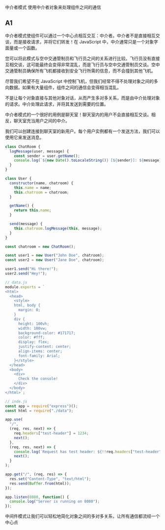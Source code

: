 中介者模式
使用中介者对象来处理组件之间的通信

## A1
中介者模式使组件可以通过一个中心点相互交互：中介者。中介者不是直接相互交谈，而是接收请求，并将它们转发！在 JavaScript 中，中介通常只是一个对象字面量或一个函数。

您可以将此模式与空中交通管制员和飞行员之间的关系进行比较。飞行员没有直接互相交谈，这可能最终会变得非常混乱，而是飞行员与空中交通管制员交谈。空中交通管制员确保所有飞机都接收到安全飞行所需的信息，而不会撞到其他飞机。

尽管我们希望不在 JavaScript 中控制飞机，但我们经常不得不处理对象之间的多向数据。如果有大量组件，组件之间的通信会变得相当混乱。

不是让每个对象直接与其他对象对话，从而产生多对多关系，而是由中介处理对象的请求。中介处理此请求，并将其发送到需要的位置。

中介者模式的一个很好的用例是聊天室！聊天室内的用户不会直接相互交谈。相反，聊天室充当用户之间的中介。

我们可以创建连接到聊天室的新用户。每个用户实例都有一个发送方法，我们可以使用它来发送消息。
```js
class ChatRoom {
  logMessage(user, message) {
    const sender = user.getName();
    console.log(`${new Date().toLocaleString()} [${sender}]: ${message}`);
  }
}

class User {
  constructor(name, chatroom) {
    this.name = name;
    this.chatroom = chatroom;
  }

  getName() {
    return this.name;
  }

  send(message) {
    this.chatroom.logMessage(this, message);
  }
}

const chatroom = new ChatRoom();

const user1 = new User("John Doe", chatroom);
const user2 = new User("Jane Doe", chatroom);

user1.send("Hi there!");
user2.send("Hey!");
```

```js
// data.js
module.exports = `
<html>
  <head>
    <style>
    html, body {
      margin: 0;
    }
    div {
      height: 100vh;
      width: 100vw;
      background-color: #171717;
      color: #fff;
      display: flex;
      justify-content: center;
      align-items: center;
      font-family: Arial;
    }</style>
  </head>
  <body>
    <div>
      Check the console!
    </div>
  </body>
</html>`;

// inde.js
const app = require("express")();
const html = require("./data");

app.use(
  "/",
  (req, res, next) => {
    req.headers["test-header"] = 1234;
    next();
  },
  (req, res, next) => {
    console.log(`Request has test header: ${!!req.headers["test-header"]}`);
    next();
  }
);

app.get("/", (req, res) => {
  res.set("Content-Type", "text/html");
  res.send(Buffer.from(html));
});

app.listen(8080, function() {
  console.log("Server is running on 8080");
});


```

中间件模式让我们可以轻松地简化对象之间的多对多关系，让所有通信都流经一个中心点